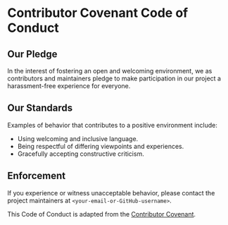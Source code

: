 # Contributor Covenant Code of Conduct

## Our Pledge
In the interest of fostering an open and welcoming environment, we as contributors and maintainers pledge to make participation in our project a harassment-free experience for everyone.

## Our Standards
Examples of behavior that contributes to a positive environment include:
- Using welcoming and inclusive language.
- Being respectful of differing viewpoints and experiences.
- Gracefully accepting constructive criticism.

## Enforcement
If you experience or witness unacceptable behavior, please contact the project maintainers at `<your-email-or-GitHub-username>`.

This Code of Conduct is adapted from the [Contributor Covenant](https://www.contributor-covenant.org/).
